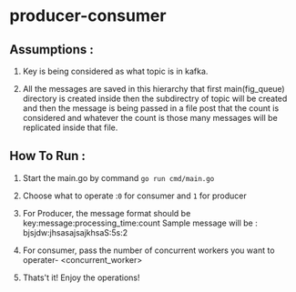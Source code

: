 # producer-consumer

## Assumptions : 

1. Key is being considered as what topic is in kafka.

2. All the messages are saved in this hierarchy that first main(fig_queue) directory is created inside then the subdirectry of topic will be created and then the message is being passed in a file post that the count is considered and whatever the count is those many messages will be replicated inside that file.


## How To Run :

1. Start the main.go by command `go run cmd/main.go`

2. Choose what to operate :`0` for consumer and `1` for producer

3. For Producer, the message format should be key:message:processing_time:count
 Sample message will be : bjsjdw:jhsasajsajkhsaS:5s:2

4. For consumer, pass the number of concurrent workers you want to operater- <concurrent_worker>

5. Thats't it! Enjoy the operations!
